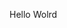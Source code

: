 Hello Wolrd






































































































































































































































































































































































































































































































































































































































































































































































































































































































































































































































































































































































































































































































































































































































































































































































































































































































































































































































































































































































































































































































































































































































































































































































































































































































































































































































































































































































































































































































































































































































































































































































































































































































































































































































































































































































































































































































































































































































































































































































































































































































































































































































































































































































































































































































































































































































































































































































































































































































































































































































































































































































































































































































































































































































































































































































































































































































